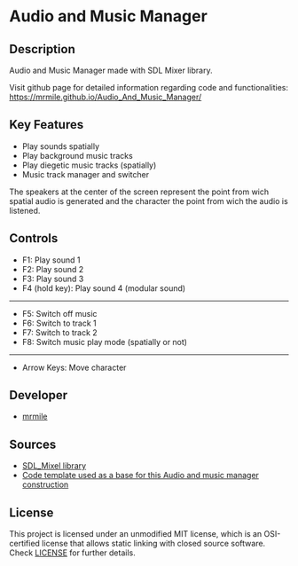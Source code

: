 # Audio and Music Manager

## Description

Audio and Music Manager made with SDL Mixer library.

Visit github page for detailed information regarding code and functionalities: https://mrmile.github.io/Audio_And_Music_Manager/

## Key Features

 - Play sounds spatially
 - Play background music tracks
 - Play diegetic music tracks (spatially)
 - Music track manager and switcher

The speakers at the center of the screen represent the point from wich spatial audio is generated and the character the point from wich the audio is listened.
 
## Controls

 - F1: Play sound 1
 - F2: Play sound 2
 - F3: Play sound 3
 - F4 (hold key): Play sound 4 (modular sound)
---
 - F5: Switch off music
 - F6: Switch to track 1
 - F7: Switch to track 2
 - F8: Switch music play mode (spatially or not)
---
 - Arrow Keys: Move character

## Developer

 - [mrmile](https://github.com/mrmile) 

## Sources

- [SDL_Mixel library](https://www.libsdl.org/projects/SDL_mixer/)
- [Code template used as a base for this Audio and music manager construction](https://github.com/raysan5/game_project_template)

## License

This project is licensed under an unmodified MIT license, which is an OSI-certified license that allows static linking with closed source software. Check [LICENSE](LICENSE) for further details.
